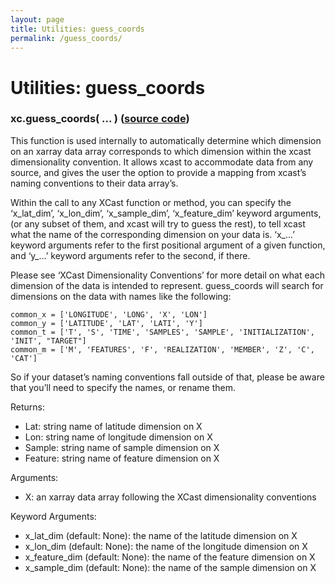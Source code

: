 ```yaml
---
layout: page
title: Utilities: guess_coords
permalink: /guess_coords/
---
```


# Utilities: guess_coords

### xc.guess_coords( ... )  ([source code](https://github.com/kjhall01/xcast/blob/b1764eaa1bfaf17c85447f6571caf016a13b2915/src/core/utilities.py#L11))

This function is used internally to automatically determine which dimension on an xarray data array corresponds to which dimension within the xcast dimensionality convention. It allows xcast to accommodate data from any source, and gives the user the option to provide a mapping from xcast’s naming conventions to their data array’s.



Within the call to any XCast function or method, you can specify the ‘x_lat_dim’, ‘x_lon_dim’, ‘x_sample_dim’, ‘x_feature_dim’ keyword arguments, (or any subset of them, and xcast will try to guess the rest), to tell xcast what the name of the corresponding dimension on your data is. ‘x_...’ keyword arguments refer to the first positional argument of a given function, and ‘y_...’ keyword arguments refer to the second, if there. 



Please see ‘XCast Dimensionality Conventions’ for more detail on what each dimension of the data is intended to represent. guess_coords will search for dimensions on the data with names like the following: 

```
common_x = ['LONGITUDE', 'LONG', 'X', 'LON']
common_y = ['LATITUDE', 'LAT', 'LATI', 'Y']
common_t = ['T', 'S', 'TIME', 'SAMPLES', 'SAMPLE', 'INITIALIZATION', 'INIT', "TARGET"]
common_m = ['M', 'FEATURES', 'F', 'REALIZATION', 'MEMBER', 'Z', 'C', 'CAT']
```

So if your dataset’s naming conventions fall outside of that, please be aware that you’ll need to specify the names, or rename them. 

Returns: 
-	Lat: string name of latitude dimension on X
-	Lon: string name of longitude dimension on X
-	Sample: string name of sample dimension on X
-	Feature: string name of feature dimension on X

Arguments: 
- X: an xarray data array following the XCast dimensionality conventions

Keyword Arguments:
- x_lat_dim (default: None): the name of the latitude dimension on X
-	x_lon_dim (default: None): the name of the longitude dimension on X
-	x_feature_dim (default: None): the name of the feature dimension on X
-	x_sample_dim (default: None): the name of the sample dimension on X

